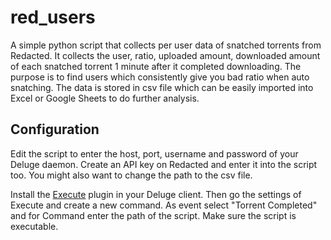 # red_users
A simple python script that collects per user data of snatched torrents from Redacted. It collects the user, ratio, uploaded amount, downloaded amount of each snatched torrent 1 minute after it completed downloading. The purpose is to find users which consistently give you bad ratio when auto snatching. The data is stored in csv file which can be easily imported into Excel or Google Sheets to do further analysis.

## Configuration
Edit the script to enter the host, port, username and password of your Deluge daemon. Create an API key on Redacted and enter it into the script too. You might also want to change the path to the csv file.

Install the [Execute](https://dev.deluge-torrent.org/wiki/Plugins/Execute) plugin in your Deluge client. Then go the settings of Execute and create a new command. As event select "Torrent Completed" and for Command enter the path of the script. Make sure the script is executable.
